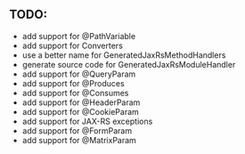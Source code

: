 TODO:
-----

* add support for @PathVariable
* add support for Converters
* use a better name for GeneratedJaxRsMethodHandlers
* generate source code for GeneratedJaxRsModuleHandler
* add support for @QueryParam
* add support for @Produces
* add support for @Consumes
* add support for @HeaderParam
* add support for @CookieParam
* add support for JAX-RS exceptions
* add support for @FormParam
* add support for @MatrixParam